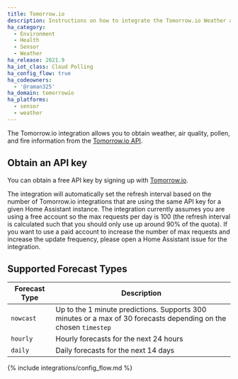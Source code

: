 ```yaml
---
title: Tomorrow.io
description: Instructions on how to integrate the Tomorrow.io Weather and Air Quality API into Home Assistant.
ha_category:
  - Environment
  - Health
  - Sensor
  - Weather
ha_release: 2021.9
ha_iot_class: Cloud Polling
ha_config_flow: true
ha_codeowners:
  - '@raman325'
ha_domain: tomorrowio
ha_platforms:
  - sensor
  - weather
---
```


The Tomorrow.io integration allows you to obtain weather, air quality, pollen, and fire information from the [Tomorrow.io API](https://www.tomorrow.io/weather-api/).

## Obtain an API key

You can obtain a free API key by signing up with [Tomorrow.io](https://www.tomorrow.io/weather-api/).

The integration will automatically set the refresh interval based on the number of Tomorrow.io integrations that are using the same API key for a given Home Assistant instance. The integration currently assumes you are using a free account so the max requests per day is 100 (the refresh interval is calculated such that you should only use up around 90% of the quota). If you want to use a paid account to increase the number of max requests and increase the update frequency, please open a Home Assistant issue for the integration.

## Supported Forecast Types

| Forecast Type | Description                                                                                                      |
|---------------|------------------------------------------------------------------------------------------------------------------|
| `nowcast`     | Up to the 1 minute predictions. Supports 300 minutes or a max of 30 forecasts depending on the chosen `timestep` |
| `hourly`      | Hourly forecasts for the next 24 hours                                                                           |
| `daily`       | Daily  forecasts for the next 14 days                                                                            |

{% include integrations/config_flow.md %}
